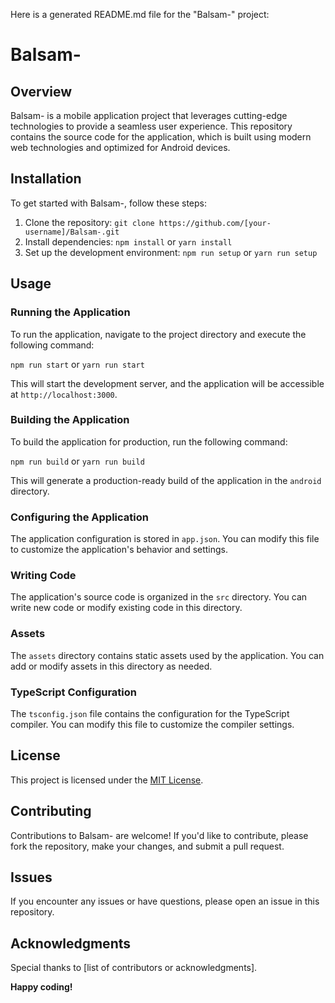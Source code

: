 Here is a generated README.md file for the "Balsam-" project:

**Balsam-**
================

Overview
--------

Balsam- is a mobile application project that leverages cutting-edge technologies to provide a seamless user experience. This repository contains the source code for the application, which is built using modern web technologies and optimized for Android devices.

Installation
------------

To get started with Balsam-, follow these steps:

1. Clone the repository: `git clone https://github.com/[your-username]/Balsam-.git`
2. Install dependencies: `npm install` or `yarn install`
3. Set up the development environment: `npm run setup` or `yarn run setup`

Usage
-----

### Running the Application

To run the application, navigate to the project directory and execute the following command:

`npm run start` or `yarn run start`

This will start the development server, and the application will be accessible at `http://localhost:3000`.

### Building the Application

To build the application for production, run the following command:

`npm run build` or `yarn run build`

This will generate a production-ready build of the application in the `android` directory.

### Configuring the Application

The application configuration is stored in `app.json`. You can modify this file to customize the application's behavior and settings.

### Writing Code

The application's source code is organized in the `src` directory. You can write new code or modify existing code in this directory.

### Assets

The `assets` directory contains static assets used by the application. You can add or modify assets in this directory as needed.

### TypeScript Configuration

The `tsconfig.json` file contains the configuration for the TypeScript compiler. You can modify this file to customize the compiler settings.

License
-------
This project is licensed under the [MIT License](https://opensource.org/licenses/MIT).

Contributing
------------
Contributions to Balsam- are welcome! If you'd like to contribute, please fork the repository, make your changes, and submit a pull request.

Issues
------
If you encounter any issues or have questions, please open an issue in this repository.

Acknowledgments
--------------
Special thanks to [list of contributors or acknowledgments].

**Happy coding!**